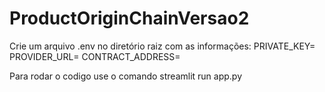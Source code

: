 # ProductOriginChainVersao2

Crie um arquivo .env no diretório raiz com as informações:
PRIVATE_KEY=
PROVIDER_URL=
CONTRACT_ADDRESS=

Para rodar o codigo use o comando 
  streamlit run app.py                                     

